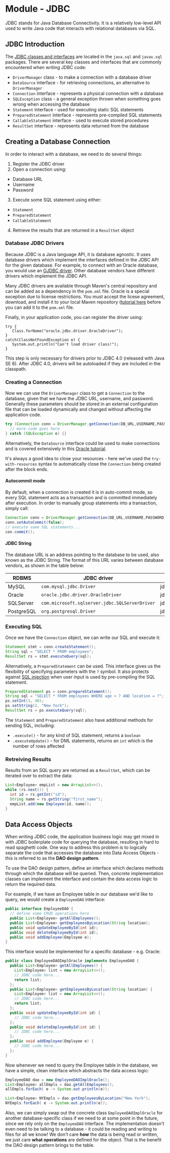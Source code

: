 # Module - JDBC

JDBC stands for Java Database Connectivity. It is a relatively low-level API used to write Java code that interacts with relational databases via SQL.

## JDBC Introduction
The [JDBC classes and interfaces](https://docs.oracle.com/javase/8/docs/api/index.html?java/sql/package-summary.html) are located in the `java.sql` and `javax.sql` packages. There are several key classes and interfaces that are commonly encountered when writing JDBC code:
* `DriverManager` class - to make a connection with a database driver
* `DataSource` interface - for retrieving connections, an alternative to `DriverManager`
* `Connection` interface - represents a physical connection with a database
* `SQLException` class - a general exception thrown when something goes wrong when accessing the database
* `Statement` interface - used for executing static SQL statements
* `PreparedStatement` interface - represents pre-compiled SQL statements
* `CallableStatement` interface - used to execute stored procedures
* `ResultSet` interface - represents data returned from the database

## Creating a Database Connection
In order to interact with a database, we need to do several things:
1. Register the JDBC driver
2. Open a connection using:
  - Database URL
  - Username
  - Password
3. Execute some SQL statement using either:
  - `Statement`
  - `PreparedStatement`
  - `CallableStatement`
4. Retrieve the results that are returned in a `ResultSet` object

### Database JDBC Drivers
Because JDBC is a Java language API, it is database agnostic. It uses database drivers which implement the interfaces defined in the JDBC API for the given database. For example, to connect with an Oracle database, you would use an [OJDBC driver](https://www.oracle.com/technetwork/database/features/jdbc/default-2280470.html). Other database vendors have different drivers which implement the JDBC API.

Many JDBC drivers are available through Maven's central repository and can be added as a dependency in the `pom.xml` file. Oracle is a special exception due to license restrictions. You must accept the licese agreement, download, and install it to your local Maven repository ([tutorial here](https://www.mkyong.com/maven/how-to-add-oracle-jdbc-driver-in-your-maven-local-repository/) before you can add it to the `pom.xml` file.

Finally, in your application code, you can register the driver using:
```
try {
   Class.forName("oracle.jdbc.driver.OracleDriver");
}
catch(ClassNotFoundException e) {
   System.out.println("Can't load driver class!");
}
```

This step is only necessary for drivers prior to JDBC 4.0 (released with Java SE 6). After JDBC 4.0, drivers will be autoloaded if they are included in the classpath.

### Creating a Connection
Now we can use the `DriverManager` class to get a `Connection` to the database, given that we have the JDBC URL, username, and password. Generally these parameters should be stored in an external configuration file that can be loaded dynamically and changed without affecting the application code.

```java
try (Connection conn = DriverManager.getConnection(DB_URL,USERNAME,PASSWORD)) {
  // more code goes here
} catch (SQLException e) {}
```

Alternatively, the `DataSource` interface could be used to make connections and is covered extensively in this [Oracle tutorial](https://docs.oracle.com/javase/tutorial/jdbc/basics/sqldatasources.html).

It's always a good idea to close your resources - here we've used the `try-with-resources` syntax to automatically close the `Connection` being created after the block ends.

#### Autocommit mode
By default, when a connection is created it is in auto-commit mode, so every SQL statement acts as a transaction and is committed immediately after execution. In order to manually group statements into a transaction, simply call:

```java
Connection conn = DriverManager.getConnection(DB_URL,USERNAME,PASSWORD);
conn.setAutoCommit(false);
// execute some SQL statements...
con.commit();
```

#### JDBC String

The database URL is an address pointing to the database to be used, also known as the JDBC String. The format of this URL varies between database vendors, as shown in the table below:

| RDBMS | JDBC driver | URL format |
| ----- | ----------- | ---------- |
| MySQL | `com.mysql.jdbc.Driver` | jdbc:mysql://hostname/databaseName |
| Oracle | `oracle.jdbc.driver.OracleDriver` | jdbc:oracle:thin:@hostname:portNumber:databaseName |
| SQLServer | `com.microsoft.sqlserver.jdbc.SQLServerDriver` | jdbc:sqlserver://serverName:portNumber;property=value |
| PostgreSQL | `org.postgresql.Driver` | jdbc:postgresql://hostname:port/databaseName |

### Executing SQL
Once we have the `Connection` object, we can write our SQL and execute it:

```java
Statement stmt = conn.createStatement();
String sql = "SELECT * FROM employees";
ResultSet rs = stmt.executeQuery(sql);
```

Alternatively, a `PreparedStatement` can be used. This interface gives us the flexibility of specifying parameters with the `?` symbol. It also protects against [SQL injection](https://en.wikipedia.org/wiki/SQL_injection) when user input is used by pre-compiling the SQL statement.

```java
PreparedStatement ps = conn.prepareStatement();
String sql = "SELECT * FROM employees WHERE age > ? AND location = ?";
ps.setInt(1, 40);
ps.setString(2, "New York");
ResultSet rs = ps.executeQuery(sql);
```

The `Statement` and `PreparedStatement` also have additional methods for sending SQL, including:
* `.execute()` - for any kind of SQL statement, returns a `boolean`
* `.executeUpdate()` - for DML statements, returns an `int` which is the number of rows affected

### Retreiving Results
Results from an SQL query are returned as a `ResultSet`, which can be iterated over to extract the data:

```java
List<Employee> empList = new ArrayList<>();
while (rs.next()) {
  int id = rs.getInt("id");
  String name = rs.getString("first_name");
  empList.add(new Employee(id, name));
}
```

## Data Access Objects
When writing JDBC code, the application business logic may get mixed in with JDBC boilerplate code for querying the database, resulting in hard to read spaghetti code. One way to address this problem is to logically separate the code that accesses the database into Data Access Objects - this is referred to as the **DAO design pattern**.

To use the DAO design pattern, define an interface which declares methods through which the database will be queried. Then, concrete implementation classes can implement the interface and contain the data access logic to return the required data.

For example, if we have an Employee table in our database we'd like to query, we would create a `EmployeeDAO` interface:

```java
public interface EmployeeDAO {
  // define some CRUD operations here
  public List<Employee> getAllEmployees();
  public List<Employee> getEmployeesByLocation(String location);
  public void updateEmployeeById(int id);
  public void deleteEmployeeById(int id);
  public void addEmployee(Employee e);
}
```

This interface would be implemented for a specific database - e.g. Oracle:

```java
public class EmployeeDAOImplOracle implements EmployeeDAO {
  public List<Employee> getAllEmployees() {
    List<Employee> list = new ArrayList<>();
    // JDBC code here...
	return list;
  };
  public List<Employee> getEmployeesByLocation(String location) {
    List<Employee> list = new ArrayList<>();
    // JDBC code here...
	return list;
  };
  public void updateEmployeeById(int id) {
    // JDBC code here...
  };
  public void deleteEmployeeById(int id) {
    // JDBC code here...
  };
  public void addEmployee(Employee e) {
    // JDBC code here...
  };
}
```

Now whenever we need to query the Employee table in the database, we have a simple, clean interface which abstracts the data access logic:

```java
EmployeeDAO dao = new EmployeeDAOImplOracle();
List<Employee> allEmpls = dao.getAllEmployees();
allEmpls.forEach( e -> System.out.println(e));

List<Employee> NYEmpls = dao.getEmployeesByLocation("New York");
NYEmpls.forEach( e -> System.out.println(e));
```

Also, we can simply swap out the concrete class `EmployeeDAOImplOracle` for another database-specific class if we need to at some point in the future, since we rely only on the `EmployeeDAO` interface. The implementation doesn't even need to be talking to a database - it could be reading and writing to files for all we know! We don't care **how** the data is being read or written, we just care **what operations** are defined for the object. That is the benefit the DAO design pattern brings to the table.

